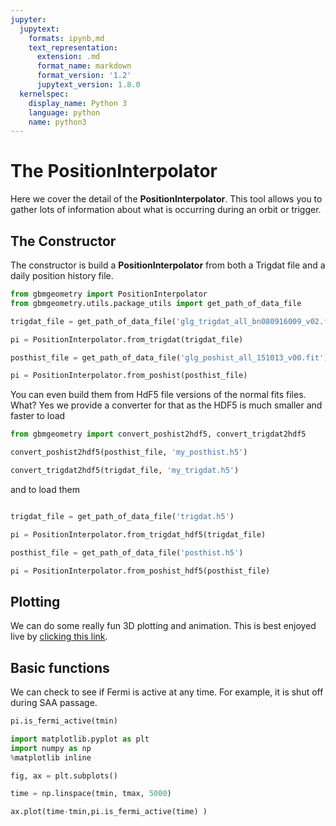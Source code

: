 ```yaml
---
jupyter:
  jupytext:
    formats: ipynb,md
    text_representation:
      extension: .md
      format_name: markdown
      format_version: '1.2'
      jupytext_version: 1.8.0
  kernelspec:
    display_name: Python 3
    language: python
    name: python3
---
```


# The PositionInterpolator

Here we cover the detail of the **PositionInterpolator**. This tool allows you to gather lots of information about what is occurring during an orbit or trigger.


## The Constructor
The constructor is build a **PositionInterpolator** from both a Trigdat file and a daily position history file. 

```python
from gbmgeometry import PositionInterpolator
from gbmgeometry.utils.package_utils import get_path_of_data_file

trigdat_file = get_path_of_data_file('glg_trigdat_all_bn080916009_v02.fit')

pi = PositionInterpolator.from_trigdat(trigdat_file)

posthist_file = get_path_of_data_file('glg_poshist_all_151013_v00.fit')

pi = PositionInterpolator.from_poshist(posthist_file)
```

You can even build them from HdF5 file versions of the normal fits files. What? Yes we provide a converter for that as the HDF5 is much smaller and faster to load

```python
from gbmgeometry import convert_poshist2hdf5, convert_trigdat2hdf5

convert_poshist2hdf5(posthist_file, 'my_posthist.h5')

convert_trigdat2hdf5(trigdat_file, 'my_trigdat.h5')
```

and to load them

```python

trigdat_file = get_path_of_data_file('trigdat.h5')

pi = PositionInterpolator.from_trigdat_hdf5(trigdat_file)

posthist_file = get_path_of_data_file('posthist.h5')

pi = PositionInterpolator.from_poshist_hdf5(posthist_file)
```

## Plotting
We can do some really fun 3D plotting and animation. This is best enjoyed live by [clicking this link](https://mybinder.org/v2/gh/grburgess/gbmgeometry/b206f8a2eaa6ff32259cde006ce863362f073c91).
## Basic functions

We can check to see if Fermi is active at any time. For example, it is shut off during SAA passage.

```python
pi.is_fermi_active(tmin)
```

```python
import matplotlib.pyplot as plt
import numpy as np
%matplotlib inline

fig, ax = plt.subplots()

time = np.linspace(tmin, tmax, 5000)

ax.plot(time-tmin,pi.is_fermi_active(time) )
```

```python

```
